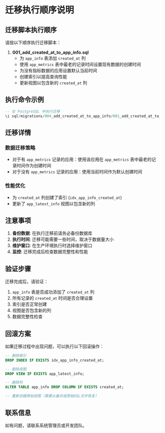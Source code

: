 # 迁移执行顺序说明

## 迁移脚本执行顺序

请按以下顺序执行迁移脚本：

1. **001_add_created_at_to_app_info.sql**
   - 为 `app_info` 表添加 `created_at` 列
   - 使用 `app_metrics` 表中最老的记录时间设置现有数据的创建时间
   - 为没有指标数据的应用设置默认当前时间
   - 创建索引以提高查询性能
   - 更新视图以包含新的 `created_at` 列

## 执行命令示例

```sql
-- 在 PostgreSQL 中执行迁移
\i sql/migrations/004_add_created_at_to_app_info/001_add_created_at_to_app_info.sql
```

## 迁移详情

### 数据迁移策略
- 对于有 `app_metrics` 记录的应用：使用该应用在 `app_metrics` 表中最老的记录时间作为创建时间
- 对于没有 `app_metrics` 记录的应用：使用当前时间作为默认创建时间

### 性能优化
- 为 `created_at` 列创建了索引 (`idx_app_info_created_at`)
- 更新了 `app_latest_info` 视图以包含新的列

## 注意事项

1. **备份数据**: 在执行迁移前请务必备份数据库
2. **执行时间**: 迁移可能需要一些时间，取决于数据量大小
3. **维护窗口**: 在生产环境执行时选择维护窗口
4. **监控**: 迁移完成后检查数据完整性和性能

## 验证步骤

迁移完成后，请验证：

1. `app_info` 表是否成功添加了 `created_at` 列
2. 所有记录的 `created_at` 时间是否合理设置
3. 索引是否正常创建
4. 视图是否包含新的列
5. 数据完整性检查

## 回滚方案

如果迁移过程中出现问题，可以执行以下回滚操作：

```sql
-- 删除索引
DROP INDEX IF EXISTS idx_app_info_created_at;

-- 删除视图
DROP VIEW IF EXISTS app_latest_info;

-- 删除列
ALTER TABLE app_info DROP COLUMN IF EXISTS created_at;

-- 重新创建原始视图（需要从备份或原始SQL文件恢复）
```

## 联系信息

如有问题，请联系系统管理员或开发团队。